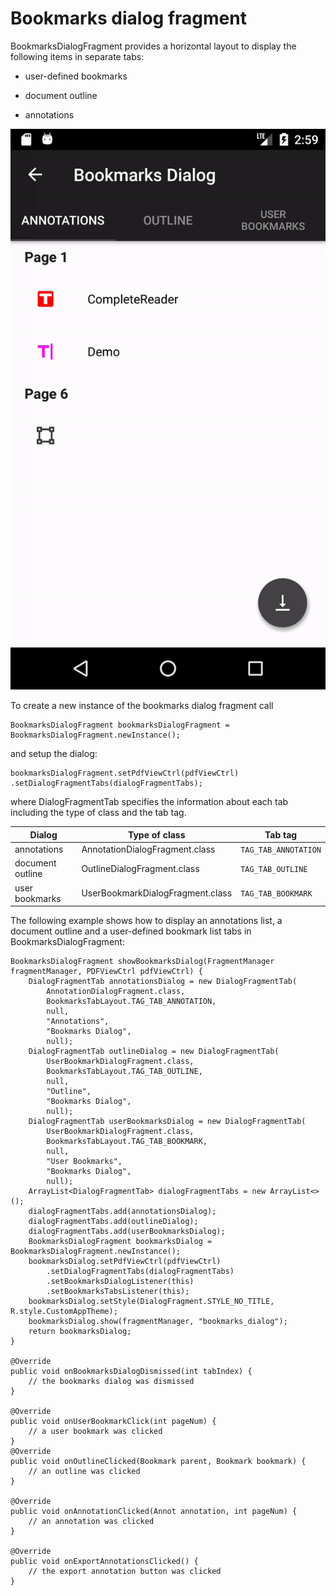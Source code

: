 # Bookmarks dialog fragment

BookmarksDialogFragment provides a horizontal layout to display the following items in separate tabs:

   * user-defined bookmarks

   * document outline

   * annotations

![Bookmarks dialog fragment](gif/bookmarks.gif)

To create a new instance of the bookmarks dialog fragment call
```android
BookmarksDialogFragment bookmarksDialogFragment = BookmarksDialogFragment.newInstance();
```
and setup the dialog:
```android
bookmarksDialogFragment.setPdfViewCtrl(pdfViewCtrl)
.setDialogFragmentTabs(dialogFragmentTabs);
```
where DialogFragmentTab specifies the information about each tab including the type of class and the tab tag.


| Dialog           | Type of class                    | Tab tag              |
|------------------|----------------------------------|----------------------|
| annotations      | AnnotationDialogFragment.class   | `TAG_TAB_ANNOTATION` |
| document outline | OutlineDialogFragment.class      | `TAG_TAB_OUTLINE`    |
| user bookmarks   | UserBookmarkDialogFragment.class | `TAG_TAB_BOOKMARK`   |

The following example shows how to display an annotations list, a document outline and a user-defined bookmark list tabs in BookmarksDialogFragment:

```android
BookmarksDialogFragment showBookmarksDialog(FragmentManager fragmentManager, PDFViewCtrl pdfViewCtrl) {
    DialogFragmentTab annotationsDialog = new DialogFragmentTab(
        AnnotationDialogFragment.class,
        BookmarksTabLayout.TAG_TAB_ANNOTATION,
        null,
        "Annotations",
        "Bookmarks Dialog",
        null);
    DialogFragmentTab outlineDialog = new DialogFragmentTab(
        UserBookmarkDialogFragment.class,
        BookmarksTabLayout.TAG_TAB_OUTLINE,
        null,
        "Outline",
        "Bookmarks Dialog",
        null);
    DialogFragmentTab userBookmarksDialog = new DialogFragmentTab(
        UserBookmarkDialogFragment.class,
        BookmarksTabLayout.TAG_TAB_BOOKMARK,
        null,
        "User Bookmarks",
        "Bookmarks Dialog",
        null);
    ArrayList<DialogFragmentTab> dialogFragmentTabs = new ArrayList<>();
    dialogFragmentTabs.add(annotationsDialog);
    dialogFragmentTabs.add(outlineDialog);
    dialogFragmentTabs.add(userBookmarksDialog);
    BookmarksDialogFragment bookmarksDialog = BookmarksDialogFragment.newInstance();
    bookmarksDialog.setPdfViewCtrl(pdfViewCtrl)
        .setDialogFragmentTabs(dialogFragmentTabs)
        .setBookmarksDialogListener(this)
        .setBookmarksTabsListener(this);
    bookmarksDialog.setStyle(DialogFragment.STYLE_NO_TITLE, R.style.CustomAppTheme);
    bookmarksDialog.show(fragmentManager, "bookmarks_dialog");
    return bookmarksDialog;
}

@Override
public void onBookmarksDialogDismissed(int tabIndex) {
    // the bookmarks dialog was dismissed
}

@Override
public void onUserBookmarkClick(int pageNum) {
    // a user bookmark was clicked
}
@Override
public void onOutlineClicked(Bookmark parent, Bookmark bookmark) {
    // an outline was clicked
}

@Override
public void onAnnotationClicked(Annot annotation, int pageNum) {
    // an annotation was clicked
}

@Override
public void onExportAnnotationsClicked() {
    // the export annotation button was clicked
}
```
